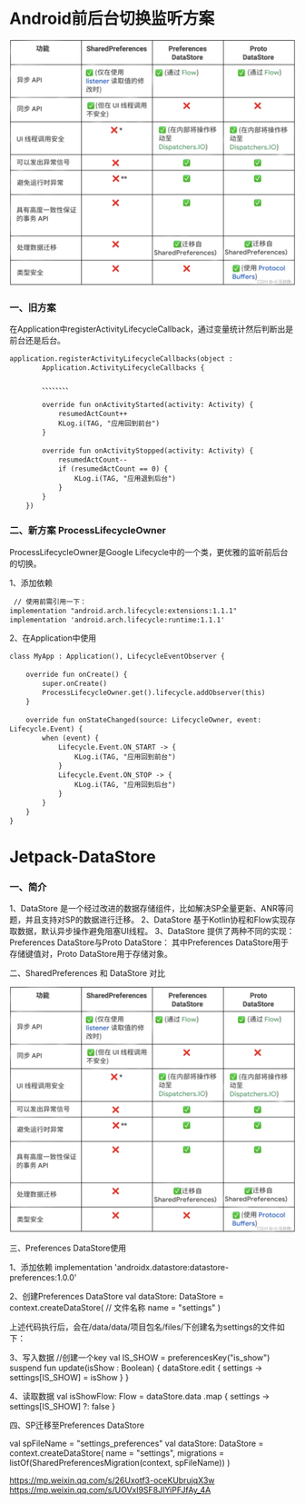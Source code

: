 # Android前后台切换监听方案
![](data1.png)
### 一、旧方案

在Application中registerActivityLifecycleCallback，通过变量统计然后判断出是前台还是后台。

    application.registerActivityLifecycleCallbacks(object :
            Application.ActivityLifecycleCallbacks {

            、、、、、、、、

            override fun onActivityStarted(activity: Activity) {
                resumedActCount++
                KLog.i(TAG, "应用回到前台")
            }

            override fun onActivityStopped(activity: Activity) {
                resumedActCount--
                if (resumedActCount == 0) {
                    KLog.i(TAG, "应用退到后台")
                }
            }
        })




### 二、新方案 ProcessLifecycleOwner

ProcessLifecycleOwner是Google Lifecycle中的一个类，更优雅的监听前后台的切换。


1、添加依赖

     // 使用前需引用一下：
    implementation "android.arch.lifecycle:extensions:1.1.1"
	implementation 'android.arch.lifecycle:runtime:1.1.1'


2、在Application中使用


    class MyApp : Application(), LifecycleEventObserver {

    	override fun onCreate() {
        	super.onCreate()
        	ProcessLifecycleOwner.get().lifecycle.addObserver(this)
    	}

    	override fun onStateChanged(source: LifecycleOwner, event: Lifecycle.Event) {
        	when (event) {
            	Lifecycle.Event.ON_START -> {
                	KLog.i(TAG, "应用回到前台")
            	}
            	Lifecycle.Event.ON_STOP -> {
                	KLog.i(TAG, "应用回到后台")
            	}
        	}
    	}
    }


# Jetpack-DataStore

### 一、简介

1、DataStore 是一个经过改进的数据存储组件，比如解决SP全量更新、ANR等问题，并且支持对SP的数据进行迁移。
2、DataStore 基于Kotlin协程和Flow实现存取数据，默认异步操作避免阻塞UI线程。
3、DataStore 提供了两种不同的实现：Preferences DataStore与Proto DataStore：
其中Preferences DataStore用于存储键值对，Proto DataStore用于存储对象。

二、SharedPreferences 和 DataStore 对比

![](data1.png)

三、Preferences DataStore使用

1、添加依赖
implementation 'androidx.datastore:datastore-preferences:1.0.0'

2、创建Preferences DataStore
val dataStore: DataStore<Preferences> = context.createDataStore(
    // 文件名称
    name = "settings"
)

上述代码执行后，会在/data/data/项目包名/files/下创建名为settings的文件如下：

3、写入数据
//创建一个key
val IS_SHOW = preferencesKey<Boolean>("is_show")
suspend fun update(isShow : Boolean) {
    dataStore.edit { settings ->
        settings[IS_SHOW] = isShow
    }
}

4、读取数据
val isShowFlow: Flow<Boolean> = dataStore.data
     .map { settings ->
        settings[IS_SHOW] ?: false
   }

四、SP迁移至Preferences DataStore

val spFileName = "settings_preferences"
val dataStore: DataStore<Preferences> = context.createDataStore(
    name = "settings",
    migrations = listOf(SharedPreferencesMigration(context, spFileName))
)














https://mp.weixin.qq.com/s/26Uxotf3-oceKUbrujqX3w
https://mp.weixin.qq.com/s/UOVxl9SF8JIYiPFJfAy_4A